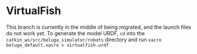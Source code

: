# VirtualFish

This branch is currently in the middle of being migrated, and the launch files do not work yet. To generate the model URDF, `cd` into the `catkin_ws/src/beluga_simulator/robots` directory and run `xacro beluga_default.xacro > virtualfish.urdf`